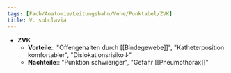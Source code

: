 ```yaml
---
tags: [Fach/Anatomie/Leitungsbahn/Vene/Punktabel/ZVK]
title: V. subclavia
---
```

- **ZVK**
	- **Vorteile**:: "Offengehalten durch [[Bindegewebe]]", "Katheterposition komfortabler", "Dislokationsrisiko↓"
	- **Nachteile**:: "Punktion schwieriger", "Gefahr [[Pneumothorax]]"